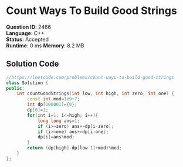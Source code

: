 # Count Ways To Build Good Strings

**Question ID**: 2466  
**Language**: C++  
**Status**: Accepted  
**Runtime**: 0 ms 
**Memory**: 8.2  MB

## Solution Code
```cpp
//https://leetcode.com/problems/count-ways-to-build-good-strings
class Solution {
public:
    int countGoodStrings(int low, int high, int zero, int one) {
        const int mod=1e9+7;
        int dp[100001]={0};
        dp[0]=1;
        for(int i=1; i<=high; i++){
            long long ans=1;
            if (i>=zero) ans+=dp[i-zero];
            if (i>=one) ans+=dp[i-one];
            dp[i]=ans%mod;
        }
        return (dp[high]-dp[low-1]+mod)%mod;
    }
};
```
